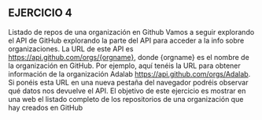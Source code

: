 ## EJERCICIO 4

Listado de repos de una organización en Github
Vamos a seguir explorando el API de GitHub explorando la parte del API para acceder a la info sobre organizaciones. La URL de este API es https://api.github.com/orgs/{orgname}, donde {orgname} es el nombre de la organización en GitHub. Por ejemplo, aquí tenéis la URL para obtener información de la organización Adalab https://api.github.com/orgs/Adalab. Si ponéis esta URL en una nueva pestaña del navegador podréis observar qué datos nos devuelve el API.
El objetivo de este ejercicio es mostrar en una web el listado completo de los repositorios de una organización que hay creados en GitHub